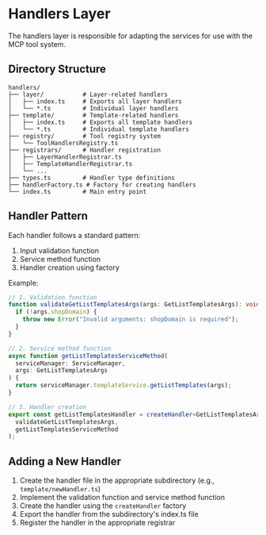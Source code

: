 # Handlers Layer

The handlers layer is responsible for adapting the services for use with the MCP tool system.

## Directory Structure

```
handlers/
├── layer/           # Layer-related handlers
│   ├── index.ts     # Exports all layer handlers
│   └── *.ts         # Individual layer handlers
├── template/        # Template-related handlers
│   ├── index.ts     # Exports all template handlers
│   └── *.ts         # Individual template handlers
├── registry/        # Tool registry system
│   └── ToolHandlersRegistry.ts
├── registrars/      # Handler registration
│   ├── LayerHandlerRegistrar.ts
│   ├── TemplateHandlerRegistrar.ts
│   └── ...
├── types.ts         # Handler type definitions
├── handlerFactory.ts # Factory for creating handlers
└── index.ts         # Main entry point
```

## Handler Pattern

Each handler follows a standard pattern:

1. Input validation function
2. Service method function
3. Handler creation using factory

Example:

```typescript
// 1. Validation function
function validateGetListTemplatesArgs(args: GetListTemplatesArgs): void {
  if (!args.shopDomain) {
    throw new Error("Invalid arguments: shopDomain is required");
  }
}

// 2. Service method function
async function getListTemplatesServiceMethod(
  serviceManager: ServiceManager,
  args: GetListTemplatesArgs
) {
  return serviceManager.templateService.getListTemplates(args);
}

// 3. Handler creation
export const getListTemplatesHandler = createHandler<GetListTemplatesArgs, any>(
  validateGetListTemplatesArgs,
  getListTemplatesServiceMethod
);
```

## Adding a New Handler

1. Create the handler file in the appropriate subdirectory (e.g., `template/newHandler.ts`)
2. Implement the validation function and service method function
3. Create the handler using the `createHandler` factory
4. Export the handler from the subdirectory's index.ts file
5. Register the handler in the appropriate registrar
